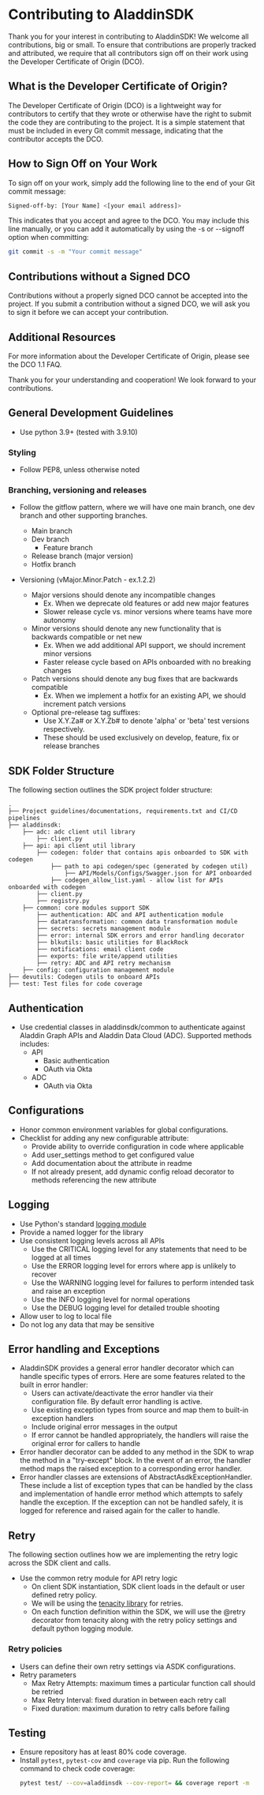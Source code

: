 # Contributing to AladdinSDK

Thank you for your interest in contributing to AladdinSDK! We welcome all contributions, big or small. To ensure that contributions are properly tracked and attributed, we require that all contributors sign off on their work using the Developer Certificate of Origin (DCO).

## What is the Developer Certificate of Origin?

The Developer Certificate of Origin (DCO) is a lightweight way for contributors to certify that they wrote or otherwise have the right to submit the code they are contributing to the project. It is a simple statement that must be included in every Git commit message, indicating that the contributor accepts the DCO.

## How to Sign Off on Your Work

To sign off on your work, simply add the following line to the end of your Git commit message:

```bash
Signed-off-by: [Your Name] <[your email address]>
```

This indicates that you accept and agree to the DCO. You may include this line manually, or you can add it automatically by using the -s or --signoff option when committing:

```bash
git commit -s -m "Your commit message"
```

## Contributions without a Signed DCO

Contributions without a properly signed DCO cannot be accepted into the project. If you submit a contribution without a signed DCO, we will ask you to sign it before we can accept your contribution.

## Additional Resources

For more information about the Developer Certificate of Origin, please see the DCO 1.1 FAQ.

Thank you for your understanding and cooperation! We look forward to your contributions.

## General Development Guidelines 
- Use python 3.9+ (tested with 3.9.10)

### Styling 
- Follow PEP8, unless otherwise noted 

### Branching, versioning and releases
- Follow the gitflow pattern, where we will have one main branch, one dev branch and other supporting branches.
    - Main branch
    - Dev branch
        - Feature branch
    - Release branch (major version)
    - Hotfix branch

- Versioning (vMajor.Minor.Patch - ex.1.2.2)
    - Major versions should denote any incompatible changes
        - Ex. When we deprecate old features or add new major features 
        - Slower release cycle vs. minor versions where teams have more autonomy 
    - Minor versions should denote any new functionality that is backwards compatible or net new
        - Ex. When we add additional API support, we should increment minor versions
        - Faster release cycle based on APIs onboarded with no breaking changes
    - Patch versions should denote any bug fixes that are backwards compatible 
        - Ex. When we implement a hotfix for an existing API, we should increment patch versions
    - Optional pre-release tag suffixes:
        - Use X.Y.Za# or X.Y.Zb# to denote 'alpha' or 'beta' test versions respectively.
        - These should be used exclusively on develop, feature, fix or release branches


## SDK Folder Structure
The following section outlines the SDK project folder structure:
 
    .
    ├── Project guidelines/documentations, requirements.txt and CI/CD pipelines
    ├── aladdinsdk: 
        ├── adc: adc client util library 
			├── client.py
        ├── api: api client util library 
            ├── codegen: folder that contains apis onboarded to SDK with codegen
                ├── path to api codegen/spec (generated by codegen util)
                    ├── API/Models/Configs/Swagger.json for API onboarded
                ├── codegen_allow_list.yaml - allow list for APIs onboarded with codegen
            ├── client.py
            ├── registry.py
        ├── common: core modules support SDK 
            ├── authentication: ADC and API authentication module
            ├── datatransformation: common data transformation module
            ├── secrets: secrets management module
            ├── error: internal SDK errors and error handling decorator
            ├── blkutils: basic utilities for BlackRock
            ├── notifications: email client code
            ├── exports: file write/append utilities
            ├── retry: ADC and API retry mechanism
        ├── config: configuration management module 
    ├── devutils: Codegen utils to onboard APIs
    ├── test: Test files for code coverage

## Authentication
- Use credential classes in aladdinsdk/common to authenticate against Aladdin Graph APIs and Aladdin Data Cloud (ADC). Supported methods includes:
    - API 
        - Basic authentication 
        - OAuth via Okta
    - ADC
        - OAuth via Okta 

## Configurations 
- Honor common environment variables for global configurations.
- Checklist for adding any new configurable attribute:
    - Provide ability to override configuration in code where applicable
    - Add user_settings method to get configured value
    - Add documentation about the attribute in readme
    - If not already present, add dynamic config reload decorator to methods referencing the new attribute

## Logging
- Use Python's standard [logging module](https://docs.python.org/3/library/logging.html)
- Provide a named logger for the library 
- Use consistent logging levels across all APIs
    - Use the CRITICAL logging level for any statements that need to be logged at all times
    - Use the ERROR logging level for errors where app is unlikely to recover
    - Use the WARNING logging level for failures to perform intended task and raise an exception
    - Use the INFO logging level for normal operations
    - Use the DEBUG logging level for detailed trouble shooting 
- Allow user to log to local file
- Do not log any data that may be sensitive

## Error handling and Exceptions 
- AladdinSDK provides a general error handler decorator which can handle specific types of errors. Here are some features related to the built in error handler:
    - Users can activate/deactivate the error handler via their configuration file. By default error handling is active.
    - Use existing exception types from source and map them to built-in exception handlers
    - Include original error messages in the output 
    - If error cannot be handled appropriately, the handlers will raise the original error for callers to handle
- Error handler decorator can be added to any method in the SDK to wrap the method in a "try-except" block.
In the event of an error, the handler method maps the raised exception to a corresponding error handler.
- Error handler classes are extensions of AbstractAsdkExceptionHandler. These include a list of exception types that can be handled by the class and implementation of handle error method which attempts to safely handle the exception. If the exception can not be handled safely, it is logged for reference and raised again for the caller to handle.

## Retry 
The following section outlines how we are implementing the retry logic across the SDK client and calls.
- Use the common retry module for API retry logic
    - On client SDK instantiation, SDK client loads in the default or user defined retry policy.
    - We will be using the [tenacity library](https://tenacity.readthedocs.io/en/latest/) for retries.
    - On each function definition within the SDK, we will use the @retry decorator from tenacity along with the retry policy settings and default python logging module. 

### Retry policies
- Users can define their own retry settings via ASDK configurations. 
- Retry parameters 
    - Max Retry Attempts: maximum times a particular function call should be retried 
    - Max Retry Interval: fixed duration in between each retry call
    - Fixed duration: maximum duration to retry calls before failing

## Testing
- Ensure repository has at least 80% code coverage.
- Install `pytest`, `pytest-cov` and `coverage` via pip. Run the following command to check code coverage:
    ```sh
    pytest test/ --cov=aladdinsdk --cov-report= && coverage report -m
    ```
